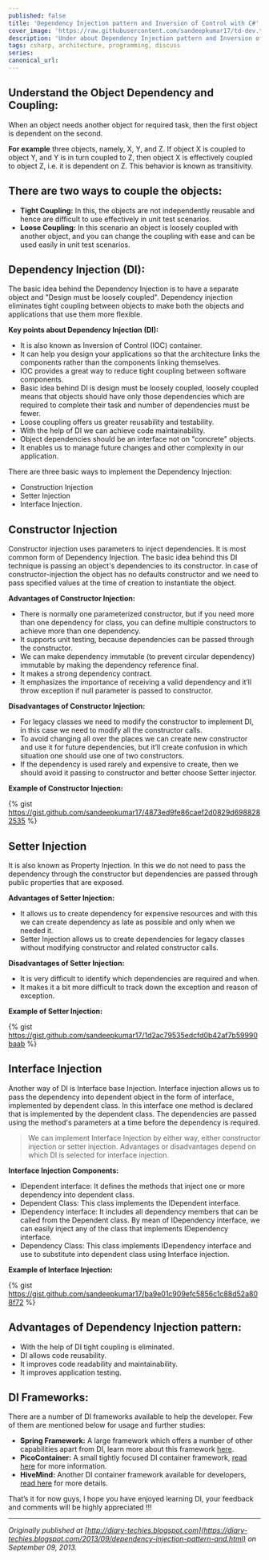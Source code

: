 ```yaml
---
published: false
title: 'Dependency Injection pattern and Inversion of Control with C#'
cover_image: 'https://raw.githubusercontent.com/sandeepkumar17/td-dev.to/master/blog-posts/dependency-Injection-pattern-and-ioc/assets/dependency_injection.png'
description: 'Under about Dependency Injection pattern and Inversion of Control and review its implementation in C#'
tags: csharp, architecture, programming, discuss
series:
canonical_url:
---
```


## Understand the Object Dependency and Coupling:
When an object needs another object for required task, then the first object is dependent on the second.

**For example** three objects, namely, X, Y, and Z. If object X is coupled to object Y, and Y is in turn coupled to Z, then object X is effectively coupled to object Z, i.e. it is dependent on Z. This behavior is known as transitivity.

## There are two ways to couple the objects:
- **Tight Coupling:** In this, the objects are not independently reusable and hence are difficult to use effectively in unit test scenarios.
- **Loose Coupling:** In this scenario an object is loosely coupled with another object, and you can change the coupling with ease and can be used easily in unit test scenarios.

## Dependency Injection (DI):
The basic idea behind the Dependency Injection is to have a separate object and "Design must be loosely coupled". Dependency injection eliminates tight coupling between objects to make both the objects and applications that use them more flexible.

**Key points about Dependency Injection (DI):**
- It is also known as Inversion of Control (IOC) container.
- It can help you design your applications so that the architecture links the components rather than the components linking themselves.
- IOC provides a great way to reduce tight coupling between software components.
- Basic idea behind DI is design must be loosely coupled, loosely coupled means that objects should have only those dependencies which are required to complete their task and number of dependencies must be fewer.
- Loose coupling offers us greater reusability and testability.
- With the help of DI we can achieve code maintainability.
- Object dependencies should be an interface not on "concrete" objects.
- It enables us to manage future changes and other complexity in our application.

There are three basic ways to implement the Dependency Injection:
- Construction Injection
- Setter Injection
- Interface Injection.

## Constructor Injection
Constructor injection uses parameters to inject dependencies. It is most common form of Dependency Injection. The basic idea behind this DI technique is passing an object's dependencies to its constructor. In case of constructor-injection the object has no defaults constructor and we need to pass specified values at the time of creation to instantiate the object.

**Advantages of Constructor Injection:**
- There is normally one parameterized constructor, but if you need more than one dependency for class, you can define multiple constructors to achieve more than one dependency.
- It supports unit testing, because dependencies can be passed through the constructor.
- We can make dependency immutable (to prevent circular dependency) immutable by making the dependency reference final.
- It makes a strong dependency contract.
- It emphasizes the importance of receiving a valid dependency and it’ll throw exception if null parameter is passed to constructor.

**Disadvantages of Constructor Injection:**
- For legacy classes we need to modify the constructor to implement DI, in this case we need to modify all the constructor calls.
- To avoid changing all over the places we can create new constructor and use it for future dependencies, but it’ll create confusion in which situation one should use one of two constructors.
- If the dependency is used rarely and expensive to create, then we should avoid it passing to constructor and better choose Setter injector.

**Example of Constructor Injection:**

{% gist https://gist.github.com/sandeepkumar17/4873ed9fe86caef2d0829d6988282535 %}

## Setter Injection
It is also known as Property Injection. In this we do not need to pass the dependency through the constructor but dependencies are passed through public properties that are exposed.  

**Advantages of Setter Injection:**
- It allows us to create dependency for expensive resources and with this we can create dependency as late as possible and only when we needed it.
- Setter Injection allows us to create dependencies for legacy classes without modifying constructor and related constructor calls.

**Disadvantages of Setter Injection:**
- It is very difficult to identify which dependencies are required and when.
- It makes it a bit more difficult to track down the exception and reason of exception.

**Example of Setter Injection:**

{% gist https://gist.github.com/sandeepkumar17/1d2ac79535edcfd0b42af7b59990baab %}

## Interface Injection
Another way of DI is Interface base Injection. Interface injection allows us to pass the dependency into dependent object in the form of interface, implemented by dependent class. In this interface one method is declared that is implemented by the dependent class. The dependencies are passed using the method's parameters at a time before the dependency is required.

> We can implement Interface Injection by either way, either constructor injection or setter injection. Advantages or disadvantages depend on which DI is selected for interface injection.

**Interface Injection Components:**
- IDependent interface: It defines the methods that inject one or more dependency into dependent class.
- Dependent Class: This class implements the IDependent interface.
- IDependency interface: It includes all dependency members that can be called from the Dependent class. By mean of IDependency interface, we can easily inject any of the class that implements IDependency interface.
- Dependency Class: This class implements IDependency interface and use to substitute into dependent class using Interface injection.

**Example of Interface Injection:**

{% gist https://gist.github.com/sandeepkumar17/ba9e01c909efc5856c1c88d52a808f72 %}

## Advantages of Dependency Injection pattern:
- With the help of DI tight coupling is eliminated.
- DI allows code reusability.
- It improves code readability and maintainability.
- It improves application testing.

## DI Frameworks:
There are a number of DI frameworks available to help the developer. Few of them are mentioned below for usage and further studies: 
- **Spring Framework:** A large framework which offers a number of other capabilities apart from DI, learn more about this framework [here](http://www.springsource.org/).
- **PicoContainer:** A small tightly focused DI container framework, [read here](http://picocontainer.com/) for more information.
- **HiveMind:** Another DI container framework available for developers, [read here](http://hivemind.apache.org/) for more details.

That’s it for now guys, I hope you have enjoyed learning DI, your feedback and comments will be highly appreciated !!!

---
_Originally published at [http://diary-techies.blogspot.com](https://diary-techies.blogspot.com/2013/09/dependency-injection-pattern-and.html) on September 09, 2013._
